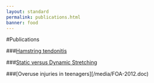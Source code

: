```yaml
---
layout: standard
permalink: publications.html
banner: food
---
```

#Publications

###[Hamstring tendonitis](/media/Hamstring-tendonitis.docx)

###[Static versus Dynamic Stretching](/media/JaneAnnHealy_StaticVDynamic.doc)

###[Overuse injuries in teenagers][/media/FOA-2012.doc)
